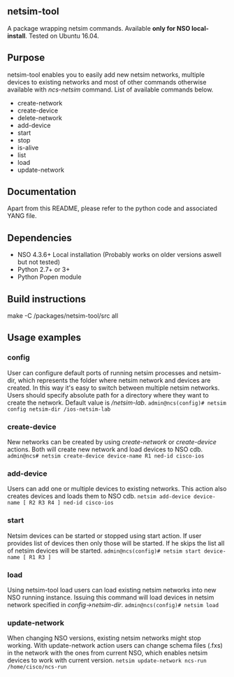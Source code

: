 ## netsim-tool
A package wrapping netsim commands. Available **only for NSO local-install**. Tested on Ubuntu 16.04.

## Purpose
netsim-tool enables you to easily add new netsim networks, multiple devices to existing networks and most of other commands
otherwise available with _ncs-netsim_ command. List of available commands below.
* create-network
* create-device
* delete-network
* add-device
* start
* stop
* is-alive
* list
* load
* update-network

## Documentation
Apart from this README, please refer to the python code and associated YANG file.

## Dependencies
* NSO 4.3.6+ Local installation (Probably works on older versions aswell but not tested)
* Python 2.7+ or 3+
* Python Popen module

## Build instructions
make -C <running dir>/packages/netsim-tool/src all

## Usage examples
### config
User can configure default ports of running netsim processes and netsim-dir, which represents the folder where netsim network and devices are created.
In this way it's easy to switch between multiple netsim networks. Users should specify absolute path for a directory where they want to create the network.
Default value is _/netsim-lab_.
```admin@ncs(config)# netsim config netsim-dir /ios-netsim-lab```
### create-device
New networks can be created by using _create-network_ or _create-device_ actions. Both will create new network and load devices to NSO cdb.
```admin@ncs# netsim create-device device-name R1 ned-id cisco-ios```
### add-device
Users can add one or multiple devices to existing networks. This action also creates devices and loads them to NSO cdb.
```netsim add-device device-name [ R2 R3 R4 ] ned-id cisco-ios```
### start
Netsim devices can be started or stopped using start action. If user provides list of devices then only those will be started. If he skips the list all of netsim devices will be started.
```admin@ncs(config)# netsim start device-name [ R1 R3 ]```
### load
Using netsim-tool load users can load existing netsim networks into new NSO running instance. Issuing this command will load devices in netsim network specified in _config->netsim-dir_.
```admin@ncs(config)# netsim load```
### update-network
When changing NSO versions, existing netsim networks might stop working. With update-network action users can change schema files (.fxs)
in the network with the ones from current NSO, which enables netsim devices to work with current version.
```netsim update-network ncs-run /home/cisco/ncs-run```






